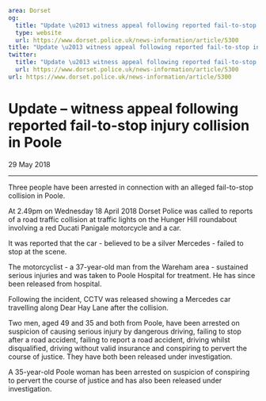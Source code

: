 ```yaml
area: Dorset
og:
  title: "Update \u2013 witness appeal following reported fail-to-stop injury collision in Poole"
  type: website
  url: https://www.dorset.police.uk/news-information/article/5300
title: "Update \u2013 witness appeal following reported fail-to-stop injury collision in Poole |"
twitter:
  title: "Update \u2013 witness appeal following reported fail-to-stop injury collision in Poole"
  url: https://www.dorset.police.uk/news-information/article/5300
url: https://www.dorset.police.uk/news-information/article/5300
```

# Update – witness appeal following reported fail-to-stop injury collision in Poole

29 May 2018

* * *

Three people have been arrested in connection with an alleged fail-to-stop collision in Poole.

At 2.49pm on Wednesday 18 April 2018 Dorset Police was called to reports of a road traffic collision at traffic lights on the Hunger Hill roundabout involving a red Ducati Panigale motorcycle and a car.

It was reported that the car - believed to be a silver Mercedes - failed to stop at the scene.

The motorcyclist - a 37-year-old man from the Wareham area - sustained serious injuries and was taken to Poole Hospital for treatment. He has since been released from hospital.

Following the incident, CCTV was released showing a Mercedes car travelling along Dear Hay Lane after the collision.

Two men, aged 49 and 35 and both from Poole, have been arrested on suspicion of causing serious injury by dangerous driving, failing to stop after a road accident, failing to report a road accident, driving whilst disqualified, driving without valid insurance and conspiring to pervert the course of justice. They have both been released under investigation.

A 35-year-old Poole woman has been arrested on suspicion of conspiring to pervert the course of justice and has also been released under investigation.
